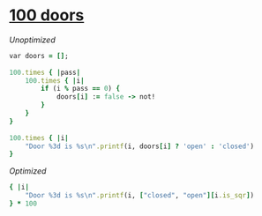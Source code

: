 [1]: http://rosettacode.org/wiki/100_doors

# [100 doors][1]

*Unoptimized*

```ruby
var doors = [];
 
100.times { |pass|
    100.times { |i|
        if (i % pass == 0) {
            doors[i] := false -> not!
        }
    }
}
 
100.times { |i|
    "Door %3d is %s\n".printf(i, doors[i] ? 'open' : 'closed')
}
```


*Optimized*

```ruby
{ |i|
    "Door %3d is %s\n".printf(i, ["closed", "open"][i.is_sqr])
} * 100
```
